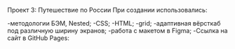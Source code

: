 Проект 3: Путешествие по России
При создании использовались:

-методологии БЭМ, Nested;
-CSS;
-HTML;
-grid;
-адаптивная вёрсткаб под различную ширину экранов;
-работа с макетом в Figma;
-Ссылка на сайт в GitHub Pages:
